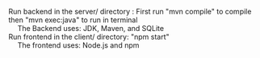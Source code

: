 Run backend in the server/ directory : First run "mvn compile" to compile then "mvn exec:java" to run in terminal  <br/>
&emsp; The Backend uses: JDK, Maven, and SQLite  <br>
Run frontend in the client/ directory: "npm start"  <br>
&emsp; The frontend uses: Node.js and npm
